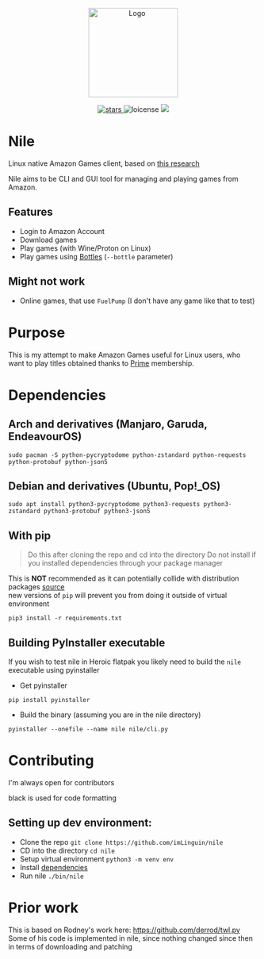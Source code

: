 <p align="center">
    <img width="180px" src="assets/icon.svg" alt="Logo" />
</p>

<p align="center">
    <a href="https://github.com/imLinguin/nile/stargazers">
        <img src="https://img.shields.io/github/stars/imLinguin/nile?color=d98e04" alt="stars"/>
    </a>
    <img src="https://img.shields.io/github/license/imLinguin/nile?color=d98e03" alt="loicense"/>
    <a href="https://ko-fi.com/imlinguin" target="_blank">
        <img src="https://img.shields.io/badge/Ko--Fi-Donate-d98e04?style=flat&logo=ko-fi" />
    </a>
</p>

# Nile
Linux native Amazon Games client, based on [this research](https://github.com/Lariaa/GameLauncherResearch/wiki/Amazon-Games)

Nile aims to be CLI and GUI tool for managing and playing games from Amazon. 

## Features
- Login to Amazon Account
- Download games
- Play games (with Wine/Proton on Linux)
- Play games using [Bottles](https://usebottles.com) (`--bottle` parameter)

## Might not work
- Online games, that use `FuelPump` (I don't have any game like that to test)

# Purpose
This is my attempt to make Amazon Games useful for Linux users, who want to play titles obtained thanks to [Prime](https://prime.amazon.com) membership.

# Dependencies
## Arch and derivatives (Manjaro, Garuda, EndeavourOS)
`sudo pacman -S python-pycryptodome python-zstandard python-requests python-protobuf python-json5`
## Debian and derivatives (Ubuntu, Pop!_OS)
`sudo apt install python3-pycryptodome python3-requests python3-zstandard python3-protobuf python3-json5`

## With pip
> Do this after cloning the repo and cd into the directory
> Do not install if you installed dependencies through your package manager  

This is **NOT** recommended as it can potentially collide with distribution packages [source](https://peps.python.org/pep-0668/)  
new versions of `pip` will prevent you from doing it outside of virtual environment

`pip3 install -r requirements.txt`

## Building PyInstaller executable

If you wish to test nile in Heroic flatpak you likely need to build the `nile` executable using pyinstaller

- Get pyinstaller

```
pip install pyinstaller
```

- Build the binary (assuming you are in the nile directory)

```
pyinstaller --onefile --name nile nile/cli.py
```

# Contributing

I'm always open for contributors

black is used for code formatting

## Setting up dev environment:
- Clone the repo `git clone https://github.com/imLinguin/nile`
- CD into the directory `cd nile`
- Setup virtual environment `python3 -m venv env`
- Install [dependencies](#dependencies)
- Run nile `./bin/nile`


# Prior work

This is based on Rodney's work here: https://github.com/derrod/twl.py
Some of his code is implemented in nile, since nothing changed since then in terms of downloading and patching
